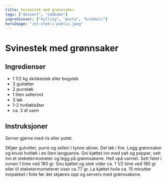 ```yaml
---
title: Svinestek med grønnsaker
tags: ["dessert", "småkake"]
ingredienser: ["kylling", "pasta", "brokkoli"]
heroImage: "/et-sted-i-public.jpeg"
---
```


# Svinestek med grønnsaker

## Ingredienser

- 1 1/2 kg skinkestek eller bogstek
- 3 gulrøtter
- 2 purreløk
- 1 liten sellerirot
- 3 løk
- 1-2 hvitløkbåter
- ca. 3 dl vann

## Instruksjoner

Server gjerne med ris eller potet.

SKjær gulrotter, purre og selleri i tynne skiver. Del løk i fire. Legg grønnsaker og knust hvitløk i en liten langpanne. Gni kjøttet inn med salt og pepper, sett inn et steketermometer og legg på grønnsakene. Hell vpå vannet. Sett fatet i ovnen 1 time ved 180 gr. Snu kjøttet og stek vider ca. 1 1/2 time ved 180 gr eller til steketermometeret viser ca 77 gr. La kjøttet hvile ca. 15 minutter innpakket i folie før det skjæres opp og servers med grønnsakene.
